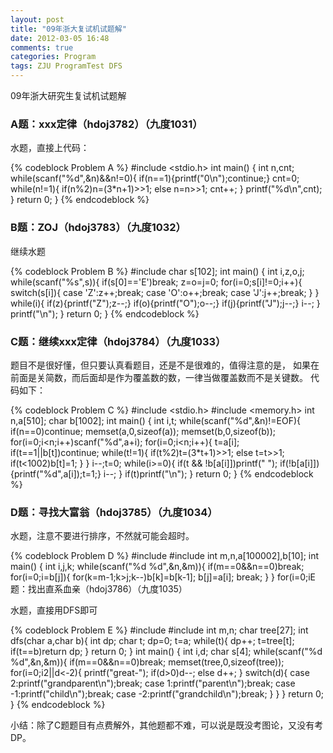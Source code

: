 ```yaml
---
layout: post
title: "09年浙大复试机试题解"
date: 2012-03-05 16:48
comments: true
categories: Program
tags: ZJU ProgramTest DFS
---
```

<p>
09年浙大研究生复试机试题解
</p>

<h3>A题：xxx定律（hdoj3782）（九度1031）</h3>
<p>水题，直接上代码：</p>

{% codeblock Problem A %}
#include <stdio.h>
int main()
{
    int n,cnt;
    while(scanf("%d",&n)&&n!=0){
        if(n==1){printf("0\n");continue;}
        cnt=0;
        while(n!=1){
            if(n%2)n=(3*n+1)>>1;
            else n=n>>1;
            cnt++;
        }
        printf("%d\n",cnt);
    }
    return 0;
}
{% endcodeblock %}

<!-- more -->
<h3>B题：ZOJ（hdoj3783）（九度1032）</h3>
<p>继续水题</p>
{% codeblock Problem B %}
#include <stdio.h>
char s[102];
int main()
{
    int i,z,o,j;
    while(scanf("%s",s)){
        if(s[0]=='E')break;
        z=o=j=0;
        for(i=0;s[i]!=0;i++){
            switch(s[i]){
                case 'Z':z++;break;
                case 'O':o++;break;
                case 'J':j++;break;
            }
        }
        while(i){
            if(z){printf("Z");z--;}
            if(o){printf("O");o--;}
            if(j){printf("J");j--;}
            i--;
        }
        printf("\n");
    }
    return 0;
}
{% endcodeblock %}

<h3>C题：继续xxx定律（hdoj3784）（九度1033）</h3>
<p>题目不是很好懂，但只要认真看题目，还是不是很难的，值得注意的是，
如果在前面是关简数，而后面却是作为覆盖数的数，一律当做覆盖数而不是关键数。
代码如下：</p>

{% codeblock Problem C %}
#include <stdio.h>
#include <memory.h>
int n,a[510];
char b[1002];
int main()
{
    int i,t;
    while(scanf("%d",&n)!=EOF){
        if(n==0)continue;
        memset(a,0,sizeof(a));
        memset(b,0,sizeof(b));
        for(i=0;i<n;i++)scanf("%d",a+i);
        for(i=0;i<n;i++){
            t=a[i];
            if(t==1||b[t])continue;
            while(t!=1){
                if(t%2)t=(3*t+1)>>1;
                else t=t>>1;
                if(t<1002)b[t]=1;
            }
        }
        i--;t=0;
        while(i>=0){
            if(t && !b[a[i]])printf(" ");
            if(!b[a[i]]){printf("%d",a[i]);t=1;}
            i--;
        }
        if(t)printf("\n");
    }
    return 0;
}
{% endcodeblock %}

<h3>D题：寻找大富翁（hdoj3785）（九度1034）</h3>
<p>水题，注意不要进行排序，不然就可能会超时。</p>
{% codeblock Problem D %}
#include <stdio.h>
#include <memory.h>
int m,n,a[100002],b[10];
int main()
{
    int i,j,k;
    while(scanf("%d %d",&n,&m)){
        if(m==0&&n==0)break;
        for(i=0;i<n;i++)scanf("%d",a+i);
        memset(b,0,sizeof(b));
        for(i=0;i<n;i++){
            for(j=0;j<m;j++)
                if(a[i]>=b[j]){
                    for(k=m-1;k>j;k--)b[k]=b[k-1];
                    b[j]=a[i];
                    break;
                }
        }
        for(i=0;i<m-1;i++)
            printf("%d ",b[i]);
        printf("%d\n",b[i]);
    }
    return 0;
}
{% endcodeblock %}

<h3>E题：找出直系血亲（hdoj3786）（九度1035）</h3>
<p>水题，直接用DFS即可</p>
{% codeblock Problem E %}
#include <stdio.h>
#include <memory.h>
int m,n;
char tree[27];
int dfs(char a,char b){
    int dp;
    char t;
    dp=0;
    t=a;
    while(t){
        dp++;
        t=tree[t];
        if(t==b)return dp;
    }
    return 0;
}
int main()
{
    int i,d;
    char s[4];
    while(scanf("%d %d",&n,&m)){
        if(m==0&&n==0)break;
        memset(tree,0,sizeof(tree));
        for(i=0;i<n;i++){
            scanf("%s",s);
            if(s[1]!='-')tree[s[1]-64]=s[0]-64;
            if(s[2]!='-')tree[s[2]-64]=s[0]-64;
        }
        for(i=0;i<m;i++){
            scanf("%s",s);
            d=dfs(s[0]-64,s[1]-64);
            if(!d)d=-dfs(s[1]-64,s[0]-64);
            if(!d){printf("-\n");continue;}
            while(d>2||d<-2){
                printf("great-");
                if(d>0)d--;
                else d++;
            }
            switch(d){
                case 2:printf("grandparent\n");break;
                case 1:printf("parent\n");break;
                case -1:printf("child\n");break;
                case -2:printf("grandchild\n");break;
            }
        }
    }
    return 0;
}
{% endcodeblock %}

<p>小结：除了C题题目有点费解外，其他题都不难，可以说是既没考图论，又没有考DP。</p>

